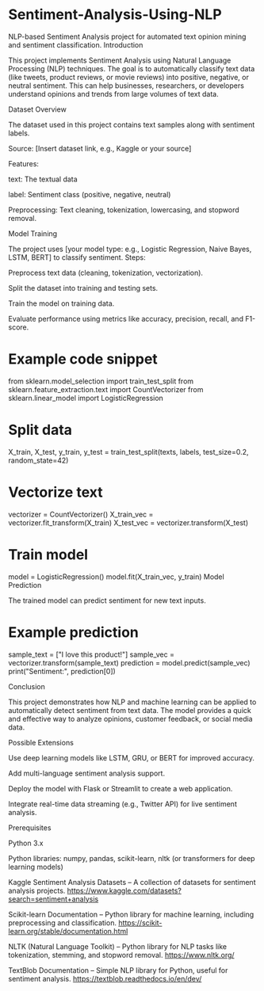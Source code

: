 # Sentiment-Analysis-Using-NLP
NLP-based Sentiment Analysis project for automated text opinion mining and sentiment classification.
Introduction

This project implements Sentiment Analysis using Natural Language Processing (NLP) techniques. The goal is to automatically classify text data (like tweets, product reviews, or movie reviews) into positive, negative, or neutral sentiment. This can help businesses, researchers, or developers understand opinions and trends from large volumes of text data.

Dataset Overview

The dataset used in this project contains text samples along with sentiment labels.

Source: [Insert dataset link, e.g., Kaggle or your source]

Features:

text: The textual data

label: Sentiment class (positive, negative, neutral)

Preprocessing: Text cleaning, tokenization, lowercasing, and stopword removal.

Model Training

The project uses [your model type: e.g., Logistic Regression, Naive Bayes, LSTM, BERT] to classify sentiment.
Steps:

Preprocess text data (cleaning, tokenization, vectorization).

Split the dataset into training and testing sets.

Train the model on training data.

Evaluate performance using metrics like accuracy, precision, recall, and F1-score.
# Example code snippet
from sklearn.model_selection import train_test_split
from sklearn.feature_extraction.text import CountVectorizer
from sklearn.linear_model import LogisticRegression

# Split data
X_train, X_test, y_train, y_test = train_test_split(texts, labels, test_size=0.2, random_state=42)

# Vectorize text
vectorizer = CountVectorizer()
X_train_vec = vectorizer.fit_transform(X_train)
X_test_vec = vectorizer.transform(X_test)

# Train model
model = LogisticRegression()
model.fit(X_train_vec, y_train)
Model Prediction

The trained model can predict sentiment for new text inputs.
# Example prediction
sample_text = ["I love this product!"]
sample_vec = vectorizer.transform(sample_text)
prediction = model.predict(sample_vec)
print("Sentiment:", prediction[0])

Conclusion

This project demonstrates how NLP and machine learning can be applied to automatically detect sentiment from text data. The model provides a quick and effective way to analyze opinions, customer feedback, or social media data.

Possible Extensions

Use deep learning models like LSTM, GRU, or BERT for improved accuracy.

Add multi-language sentiment analysis support.

Deploy the model with Flask or Streamlit to create a web application.

Integrate real-time data streaming (e.g., Twitter API) for live sentiment analysis.

Prerequisites

Python 3.x

Python libraries: numpy, pandas, scikit-learn, nltk (or transformers for deep learning models)

Kaggle Sentiment Analysis Datasets – A collection of datasets for sentiment analysis projects.
https://www.kaggle.com/datasets?search=sentiment+analysis

Scikit-learn Documentation – Python library for machine learning, including preprocessing and classification.
https://scikit-learn.org/stable/documentation.html

NLTK (Natural Language Toolkit) – Python library for NLP tasks like tokenization, stemming, and stopword removal.
https://www.nltk.org/

TextBlob Documentation – Simple NLP library for Python, useful for sentiment analysis.
https://textblob.readthedocs.io/en/dev/

